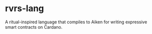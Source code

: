 # rvrs-lang
A ritual-inspired language that compiles to Aiken for writing expressive smart contracts on Cardano.
